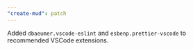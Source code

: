 ```yaml
---
"create-mud": patch
---
```


Added `dbaeumer.vscode-eslint` and `esbenp.prettier-vscode` to recommended VSCode extensions.
